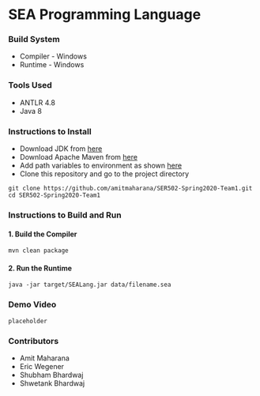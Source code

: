 # SEA Programming Language

### Build System
* Compiler - Windows
* Runtime - Windows

### Tools Used
* ANTLR 4.8
* Java 8

### Instructions to Install
* Download JDK from [here](https://www.oracle.com/java/technologies/javase/javase-jdk8-downloads.html)
* Download Apache Maven from [here](https://maven.apache.org/download.cgi)
* Add path variables to environment as shown [here](https://mkyong.com/maven/how-to-install-maven-in-windows/)
* Clone this repository and go to the project directory 
```
git clone https://github.com/amitmaharana/SER502-Spring2020-Team1.git
cd SER502-Spring2020-Team1
```

### Instructions to Build and Run

#### 1. Build the Compiler
```
mvn clean package
```

#### 2. Run the Runtime
```
java -jar target/SEALang.jar data/filename.sea
```

### Demo Video
```
placeholder
```

### Contributors
* Amit Maharana
* Eric Wegener
* Shubham Bhardwaj
* Shwetank Bhardwaj
